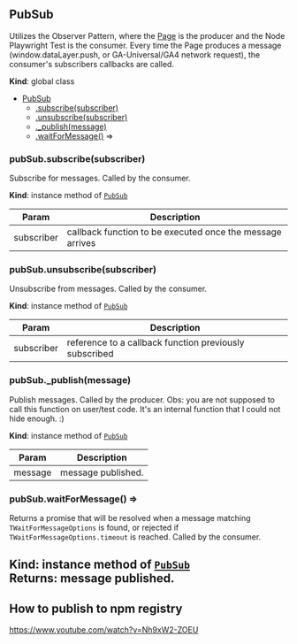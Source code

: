 <a name="PubSub"></a>

## PubSub
Utilizes the Observer Pattern, where the [Page](https://playwright.dev/docs/api/class-page)
is the producer and the Node Playwright Test is the consumer. Every time the Page produces
a message (window.dataLayer.push, or GA-Universal/GA4 network request), the consumer's
subscribers callbacks are called.

**Kind**: global class  

* [PubSub](#PubSub)
    * [.subscribe(subscriber)](#PubSub+subscribe)
    * [.unsubscribe(subscriber)](#PubSub+unsubscribe)
    * [._publish(message)](#PubSub+_publish)
    * [.waitForMessage()](#PubSub+waitForMessage) ⇒

<a name="PubSub+subscribe"></a>

### pubSub.subscribe(subscriber)
Subscribe for messages. Called by the consumer.

**Kind**: instance method of [<code>PubSub</code>](#PubSub)  

| Param | Description |
| --- | --- |
| subscriber | callback function to be executed once the message arrives |

<a name="PubSub+unsubscribe"></a>

### pubSub.unsubscribe(subscriber)
Unsubscribe from messages. Called by the consumer.

**Kind**: instance method of [<code>PubSub</code>](#PubSub)  

| Param | Description |
| --- | --- |
| subscriber | reference to a callback function previously subscribed |

<a name="PubSub+_publish"></a>

### pubSub.\_publish(message)
Publish messages. Called by the producer.
Obs: you are not supposed to call this function on user/test code. It's an
internal function that I could not hide enough. :)

**Kind**: instance method of [<code>PubSub</code>](#PubSub)  

| Param | Description |
| --- | --- |
| message | message published. |

<a name="PubSub+waitForMessage"></a>

### pubSub.waitForMessage() ⇒
Returns a promise that will be resolved when a message matching `TWaitForMessageOptions` is found,
or rejected if `TWaitForMessageOptions.timeout` is reached. Called by the consumer.

**Kind**: instance method of [<code>PubSub</code>](#PubSub)  
**Returns**: message published.  
---

## How to publish to npm registry

https://www.youtube.com/watch?v=Nh9xW2-ZOEU

